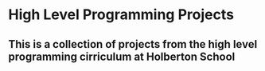 # High Level Programming Projects

## This is a collection of projects from the high level programming cirriculum at Holberton School
